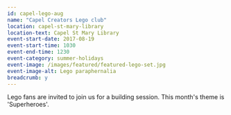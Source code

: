 ```yaml
---
id: capel-lego-aug
name: "Capel Creators Lego club"
location: capel-st-mary-library
location-text: Capel St Mary Library
event-start-date: 2017-08-19
event-start-time: 1030
event-end-time: 1230
event-category: summer-holidays
event-image: /images/featured/featured-lego-set.jpg
event-image-alt: Lego paraphernalia
breadcrumb: y
---
```


Lego fans are invited to join us for a building session. This month's theme is 'Superheroes'.
